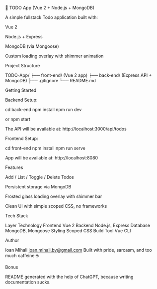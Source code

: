 📝 TODO App (Vue 2 + Node.js + MongoDB)

A simple fullstack Todo application built with:

Vue 2

Node.js + Express

MongoDB (via Mongoose)

Custom loading overlay with shimmer animation

Project Structure

TODO-App/
├── front-end/ (Vue 2 app)
├── back-end/ (Express API + MongoDB)
├── .gitignore
└── README.md

Getting Started

Backend Setup:

cd back-end
npm install
npm run dev

or
npm start

The API will be available at: http://localhost:3000/api/todos

Frontend Setup:

cd front-end
npm install
npm run serve

App will be available at: http://localhost:8080

Features

Add / List / Toggle / Delete Todos

Persistent storage via MongoDB

Frosted glass loading overlay with shimmer bar

Clean UI with simple scoped CSS, no frameworks

Tech Stack

Layer Technology
Frontend Vue 2
Backend Node.js, Express
Database MongoDB, Mongoose
Styling Scoped CSS
Build Tool Vue CLI

Author

Ioan Mihali
ioan.mihali.bv@gmail.com
Built with pride, sarcasm, and too much caffeine ☕

Bonus

README generated with the help of ChatGPT, because writing documentation sucks.
